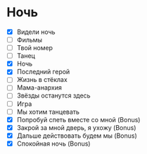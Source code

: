 # Ночь

- [x] Видели ночь
- [ ] Фильмы
- [ ] Твой номер
- [ ] Танец
- [x] Ночь
- [x] Последний герой
- [ ] Жизнь в стёклах
- [ ] Мама-aнархия
- [ ] Звёзды останутся здесь
- [ ] Игра
- [ ] Мы хотим танцевать
- [x] Попробуй спеть вместе со мной (Bonus)
- [x] Закрой за мной дверь, я ухожу (Bonus)
- [x] Дальше действовать будем мы (Bonus)
- [x] Спокойная ночь (Bonus)